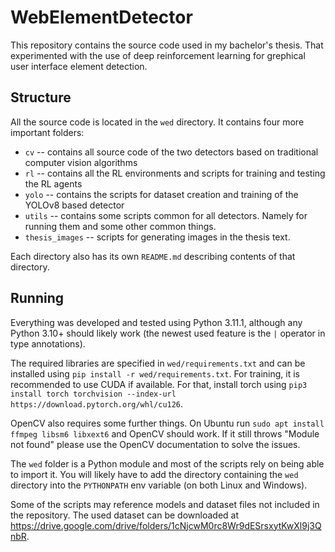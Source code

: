 # WebElementDetector

This repository contains the source code used in my bachelor's thesis. That experimented with the use of deep reinforcement learning for grephical user interface element detection.

## Structure

All the source code is located in the `wed` directory. It contains four more important folders:

- `cv` -- contains all source code of the two detectors based on traditional computer vision algorithms
- `rl` -- contains all the RL environments and scripts for training and testing the RL agents
- `yolo` -- contains the scripts for dataset creation and training of the YOLOv8 based detector
- `utils` -- contains some scripts common for all detectors. Namely for running them and some other common things.
- `thesis_images` -- scripts for generating images in the thesis text.

Each directory also has its own `README.md` describing contents of that directory.

## Running

Everything was developed and tested using Python 3.11.1, although any Python 3.10+ should likely work (the newest used feature is the `|` operator in type annotations).

The required libraries are specified in `wed/requirements.txt` and can be installed using `pip install -r wed/requirements.txt`. For training, it is recommended to use CUDA if available. For that, install torch using `pip3 install torch torchvision --index-url https://download.pytorch.org/whl/cu126`.

OpenCV also requires some further things. On Ubuntu run `sudo apt install ffmpeg libsm6 libxext6` and OpenCV should work. If it still throws "Module not found" please use the OpenCV documentation to solve the issues.

The `wed` folder is a Python module and most of the scripts rely on being able to import it. You will likely have to add the directory containing the `wed` directory into the `PYTHONPATH` env variable (on both Linux and Windows).

Some of the scripts may reference models and dataset files not included in the repository. The used dataset can be downloaded at https://drive.google.com/drive/folders/1cNjcwM0rc8Wr9dESrsxytKwXl9j3QnbR.